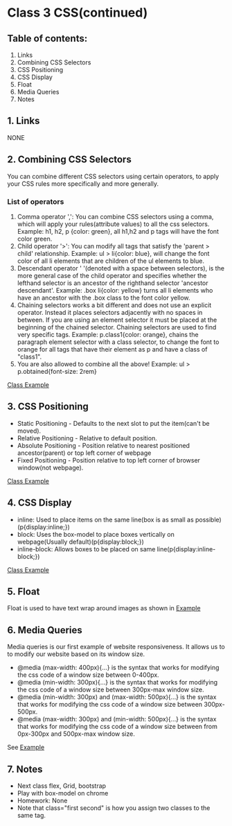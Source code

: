 # Class 3 CSS(continued)

## Table of contents:
1. Links
2. Combining CSS Selectors
3. CSS Positioning
4. CSS Display
5. Float
6. Media Queries
7. Notes

## 1. Links
NONE


## 2. Combining CSS Selectors
You can combine different CSS selectors using certain operators, to apply your CSS rules more specifically and more generally.
### List of operators  
1. Comma operator ',': You can combine CSS selectors using a comma, which will apply your rules(attribute values) to all the css selectors. Example: h1, h2, p {color: green}, all h1,h2 and p tags will have the font color green. 
2. Child operator '\>': You can modify all tags that satisfy the 'parent \> child' relationship. Example: ul \> li{color: blue}, will change the font color of all li elements that are children of the ul elements to blue. 
3. Descendant operator ' '(denoted with a space between selectors), is the more general case of the child operator and specifies whether the lefthand selector is an ancestor of the righthand selector 'ancestor descendant'. Example: .box li{color: yellow} turns all li elements who have an ancestor with the .box class to the font color yellow. 
4. Chaining selectors works a bit different and does not use an explicit operator. Instead it places selectors adjacently with no spaces in between. If you are using an element selector it must be placed at the beginning of the chained selector. Chaining selectors are used to find very specific tags. Example: p.class1{color: orange}, chains the paragraph element selector with a class selector, to change the font to orange for all tags that have their element as p and have a class of "class1".
5. You are also allowed to combine all the above! Example: ul > p.obtained{font-size: 2rem} 

[Class Example](./combining_css_selectors/index.html)

## 3. CSS Positioning
* Static Positioning - Defaults to the next slot to put the item(can't be moved).
* Relative Positioning - Relative to default position.
* Absolute Positioning - Position relative to nearest positioned ancestor(parent) or top left corner of webpage
* Fixed Positioning - Position relative to top left corner of browser window(not webpage).

[Class Example](./css_positioning/index.html)

## 4. CSS Display
* inline: Used to place items on the same line(box is as small as possible)(p{display:inline;})
* block: Uses the box-model to place boxes vertically on webpage(Usually default)(p{display:block;})
* inline-block: Allows boxes to be placed on same line(p{display:inline-block;})

[Class Example](./css_display/index.html)

## 5. Float
Float is used to have text wrap around images as shown in [Example](./float/index.html)

## 6. Media Queries
Media queries is our first example of website responsiveness. It allows us to to modify our website based on its window size.
* @media (max-width: 400px){...} is the syntax that works for modifying the css code of a window size between 0-400px.
* @media (min-width: 300px){...} is the syntax that works for modifying the css code of a window size between 300px-max window size.
* @media (min-width: 300px) and (max-width: 500px){...} is the syntax that works for modifying the css code of a window size between 300px-500px.
* @media (max-width: 300px) and (min-width: 500px){...} is the syntax that works for modifying the css code of a window size between from 0px-300px and 500px-max window size.

See [Example](./media_queries/index.html)


## 7. Notes
* Next class flex, Grid, bootstrap
* Play with box-model on chrome
* Homework: None
* Note that class="first second" is how you assign two classes to the same tag.